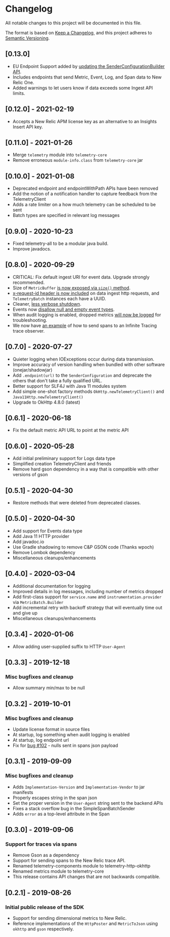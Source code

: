 # Changelog
All notable changes to this project will be documented in this file.

The format is based on [Keep a Changelog](https://keepachangelog.com/en/1.0.0/),
and this project adheres to [Semantic Versioning](https://semver.org/spec/v2.0.0.html).

## [0.13.0] 
- EU Endpoint Support added by [updating the SenderConfigurationBuilder API](https://github.com/newrelic/newrelic-telemetry-sdk-java/pull/276). 
- Includes endpoints that send Metric, Event, Log, and Span data to New Relic One.
- Added warnings to let users know if data exceeds some Ingest API limits. 

## [0.12.0] - 2021-02-19
- Accepts a New Relic APM license key as an alternative to an Insights Insert API key.

## [0.11.0] - 2021-01-26
- Merge `telemetry` module into `telemetry-core`
- Remove erroneous `module-info.class` from `telemetry-core` jar

## [0.10.0] - 2021-01-08
- Deprecated endpoint  and endpointWithPath APIs have been removed
- Add the notion of a notification handler to capture feedback from the TelemetryClient
- Adds a rate limiter on a how much telemetry can be scheduled to be sent
- Batch types are specified in relevant log messages

## [0.9.0] - 2020-10-23
- Fixed telemetry-all to be a modular java build.
- Improve javadocs.

## [0.8.0] - 2020-09-29
- CRITICAL: Fix default ingest URI for event data. Upgrade strongly recommended.
- Size of `MetricBuffer` [is now exposed via `size()` method](https://github.com/newrelic/newrelic-telemetry-sdk-java/pull/215).
- [x-request-id header is now included](https://github.com/newrelic/newrelic-telemetry-sdk-java/pull/218) on data ingest http requests, and `TelemetryBatch` instances each have a UUID.
- Cleaner, [less verbose shutdown](https://github.com/newrelic/newrelic-telemetry-sdk-java/pull/220).
- Events now [disallow null and empty event types](https://github.com/newrelic/newrelic-telemetry-sdk-java/pull/221).
- When audit logging is enabled, dropped metrics [will now be logged](https://github.com/newrelic/newrelic-telemetry-sdk-java/pull/222) for troubleshooting.
- We now have [an example](https://github.com/newrelic/newrelic-telemetry-sdk-java/blob/main/telemetry_examples/src/main/java/com/newrelic/telemetry/examples/SpanToTraceObserverExample.java) of how to send spans to an Infinite Tracing trace observer.


## [0.7.0] - 2020-07-27
- Quieter logging when IOExceptions occur during data transmission.
- Improve accuracy of version handling when bundled with other software (onejar/shadowjar)
- Add `.endpoint(url)` to the `SenderConfiguration` and deprecate the others that don't take a fully qualified URL.
- Better support for SLF4J with Java 11 modules system
- Add simple one-shot factory methods `OkHttp.newTelemetryClient()` and `Java11Http.newTelemetryClient()`
- Upgrade to OkHttp 4.8.0 (latest)  

## [0.6.1] - 2020-06-18
- Fix the default metric API URL to point at the metric API

## [0.6.0] - 2020-05-28
- Add initial preliminary support for Logs data type
- Simplified creation TelemetryClient and friends
- Remove hard gson dependency in a way that is compatible with other versions of gson

## [0.5.1] - 2020-04-30
- Restore methods that were deleted from deprecated classes.

## [0.5.0] - 2020-04-30
- Add support for Events data type
- Add Java 11 HTTP provider
- Add javadoc.io
- Use Gradle shadowing to remove C&P GSON code (Thanks wpoch)
- Remove Lombok dependency
- Miscellaneous cleanups/enhancements

## [0.4.0] - 2020-03-04
- Additional documentation for logging
- Improved details in log messages, including number of metrics dropped
- Add first-class support for `service.name` and `instrumentation.provider` via `MetricBatch.Builder`
- Add incremental retry with backoff strategy that will eventually time out and give up
- Miscellaneous cleanups/enhancements 
 
## [0.3.4] - 2020-01-06
- Allow adding user-supplied suffix to HTTP `User-Agent`

## [0.3.3] - 2019-12-18
### Misc bugfixes and cleanup
- Allow summary min/max to be null 

## [0.3.2] - 2019-10-01
### Misc bugfixes and cleanup
- Update license format in source files
- At startup, log something when audit logging is enabled
- At startup, log endpoint url
- Fix for [bug #102](https://github.com/newrelic/newrelic-telemetry-sdk-java/issues/102) - nulls sent in spans json payload

## [0.3.1] - 2019-09-09
### Misc bugfixes and cleanup
- Adds `Implementation-Version` and `Implementation-Vendor` to jar manifests
- Properly escapes string in the span json
- Set the proper version in the `User-Agent` string sent to the backend APIs
- Fixes a stack overflow bug in the SimpleSpanBatchSender
- Adds `error` as a top-level attribute in the Span

## [0.3.0] - 2019-09-06
### Support for traces via spans
- Remove Gson as a dependency
- Support for sending spans to the New Relic trace API.
- Renamed telemetry-components module to telemetry-http-okhttp
- Renamed metrics module to telemetry-core
- This release contains API changes that are not backwards compatible.

## [0.2.1] - 2019-08-26
### Initial public release of the SDK
- Support for sending dimensional metrics to New Relic.
- Reference implementations of the `HttpPoster` and `MetricToJson` using `okhttp` and `gson` respectively.

